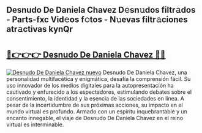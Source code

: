 ## Desnudo De Daniela Chavez D𝚎sn𝚞dos filtr𝚊dos - Parts-fxc Vid𝚎os f𝚘tos - N𝚞evas filtr𝚊ciones atr𝚊ctivas kynQr

# <h2><a href="http://mb0nc1.tromn.icu/?c=Desnudo+De+Daniela+Chavez">🔗👉👉👉 Desnudo De Daniela Chavez 🔗🔗</a></h2>

[![Desnudo De Daniela Chavez nuevo](https://i.imgur.com/pEAQMta.gif)](http://mb0nc1.tromn.icu/?c=Desnudo+De+Daniela+Chavez)
Desnudo De Daniela Chavez, una personalidad multifacética y enigmática, desafía la comprensión fácil. Su uso innovador de los medios digitales para la autopresentación ha cautivado y enfurecido a los espectadores, estimulando debates sobre el consentimiento, la identidad y la esencia de las sociedades en línea. A pesar de la incertidumbre de sus próximas acciones, su impacto en el mundo virtual es profundo. Armado con un espíritu inquebrantable y un encanto innegable, el viaje de Desnudo De Daniela Chavez en el reino virtual es interminable.

